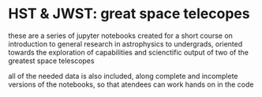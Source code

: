 # HST & JWST: great space telecopes

these are a series of jupyter notebooks created for a short course on introduction to general research in astrophysics to undergrads, oriented towards the exploration of capabilities and scienctific output of two of the greatest space telescopes

all of the needed data is also included, along complete and incomplete versions of the notebooks, so that atendees can work hands on in the code